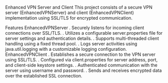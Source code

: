 Enhanced VPN Server and Client
This project consists of a secure VPN server (EnhancedVPNServer) and client (EnhancedVPNClient) implementation using SSL/TLS for encrypted communication.

Features
EnhancedVPNServer
      . Securely listens for incoming client connections over SSL/TLS.
       . Utilizes a configurable server.properties file for server settings and authentication details.
       . Supports multi-threaded client handling using a fixed thread pool.
       . Logs server activities using java.util.logging with a customizable logging configuration.
EnhancedVPNClient
      . Establishes a secure connection to the VPN server using SSL/TLS.
      . Configured via client.properties for server address, port, and client-side keystore settings.
      . Authenticated communication with the server using username and password.
      . Sends and receives encrypted data over the established SSL connection.
